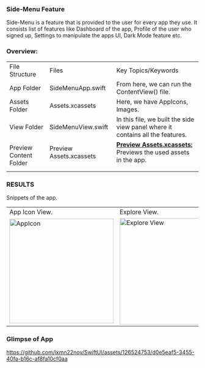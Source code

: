 ### Side-Menu Feature
Side-Menu is a feature that is provided to the user for every app they use. It consists list of features like Dashboard of the app, Profile of the user who signed up, Settings to manipulate the apps UI, Dark Mode feature etc.

### Overview:
<table>
  <tr>
    <td>File Structure</td>
    <td>Files</td>
    <td>Key Topics/Keywords</td>
  </tr>
  <tr>
    <td>App Folder</td>
    <td>SideMenuApp.swift</td>
    <td>From here, we can run the ContentView() file.</td>
  </tr>
  <tr>
    <td>Assets Folder</td>
    <td>Assets.xcassets</td>
    <td>Here, we have AppIcons, Images.</td>
  </tr>
  <tr>
    <td>View Folder</td>
    <td>SideMenuView.swift</td>
    <td>In this file, we built the side view panel where it contains all the features.</td>
  </tr>
  <tr>
    <td>Preview Content Folder</td>
    <td>
      <dl>Preview Assets.xcassets</dl>
    </td>
    <td>
      <dl><ins><b>Preview Assets.xcassets:</b></ins> Previews the used assets in the app.</dl>
    </td>
  </tr>
</table>


### RESULTS
Snippets of the app.

<table>
  <tr>
    <td>App Icon View.</td>
    <td>Explore View.</td>
    <td>Listing View.</td>
    <td>Wishlist View.</td>
    <td>Profile View.</td>
  </tr>
  <tr>
<!--     <td><img src="screenshots/Screenshot_1582745092.png" width=270 height=480></td> -->
    <td><img width="273" alt="AppIcon" src="https://github.com/lxmn22nov/SwiftUI/assets/126524753/aaf87ade-ec8c-4d50-a4db-5d1e95f65917"></td>
    <td><img width="278" alt="Explore View" src="https://github.com/lxmn22nov/SwiftUI/assets/126524753/e6f36d94-0735-4e3a-9c96-77847ac3f310"></td>
    <td><img width="278" alt="Listing View" src="https://github.com/lxmn22nov/SwiftUI/assets/126524753/3584c537-47c5-4ccd-b98b-222469febc85"></td>
    <td><img width="278" alt="Wishlist View" src="https://github.com/lxmn22nov/SwiftUI/assets/126524753/f5347bd2-b058-42bc-aadb-915487c26209"></td>
    <td><img width="278" alt="Profile View" src="https://github.com/lxmn22nov/SwiftUI/assets/126524753/0005f5b5-99b4-46e7-a718-fd02f7f5e514"></td>
  </tr>
 </table>

### Glimpse of App

https://github.com/lxmn22nov/SwiftUI/assets/126524753/d0e5eaf5-3455-40fa-b16c-af8fa10cf0aa
